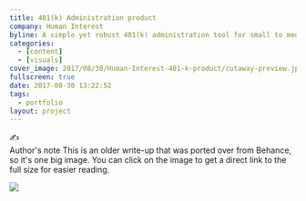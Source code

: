 ```yaml
---
title: 401(k) Administration product
company: Human Interest
byline: A simple yet robust 401(k) administration tool for small to medium sized businesses
categories:
  - [content]
  - [visuals]
cover_image: 2017/08/30/Human-Interest-401-k-product/cutaway-preview.jpg
fullscreen: true
date: 2017-08-30 13:22:52
tags:
  - portfolio
layout: project
---
```


<div class="alert alert-default">
  <div class="alert-inner">
    <div class="alert-icon">
      ✍️
    </div>
    <div class="alert-gutter"></div>
    <div class="alert-copy">
      <span class="alert-copy-title">Author's note</span>
      <span class="alert-copy-body">This is an older write-up that was ported over from Behance, so it's one big image. You can click on the image to get a direct link to the full size for easier reading.</span>
    </div>
  </div>
</div>

[![](cutaway.jpg)](cutaway.jpg)
